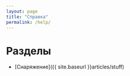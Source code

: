 ```yaml
---
layout: page
title: "Справка"
permalink: /help/
---
```


# Разделы

* [Снаряжение]({{ site.baseurl }}articles/stuff)

